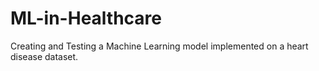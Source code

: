 # ML-in-Healthcare
Creating and Testing a Machine Learning model implemented on a heart disease dataset. 
